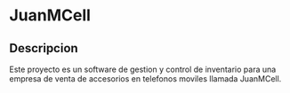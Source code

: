 # JuanMCell



## Descripcion

Este proyecto es un software de gestion y control de inventario para una empresa de venta de accesorios en telefonos moviles llamada JuanMCell.
